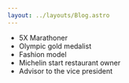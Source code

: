 ```yaml
---
layout: ../layouts/Blog.astro
---
```


- 5X Marathoner
- Olympic gold medalist
- Fashion model
- Michelin start restaurant owner
- Advisor to the vice president
